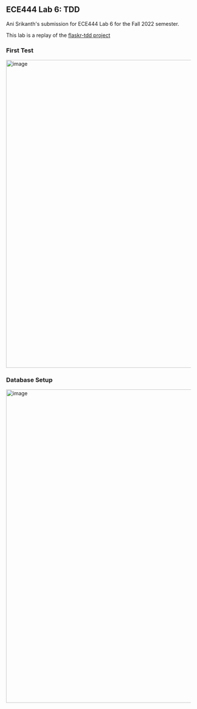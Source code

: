 ## ECE444 Lab 6: TDD

Ani Srikanth's submission for ECE444 Lab 6 for the Fall 2022 semester.

This lab is a replay of the [flaskr-tdd project](https://github.com/mjhea0/flaskr-tdd#first-test)

### First Test

<img width="840" alt="image" src="https://user-images.githubusercontent.com/14436239/201186706-2eb274b9-d954-47d3-9ed1-bd5e0388a888.png">

### Database Setup
<img width="855" alt="image" src="https://user-images.githubusercontent.com/14436239/201194170-a3db980d-c18f-47af-86f0-a369691e1d95.png">
